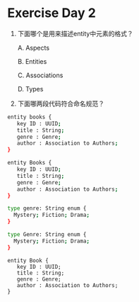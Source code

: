# Exercise Day 2

1.  下面哪个是用来描述entity中元素的格式？

    A. Aspects

    B. Entities

    C. Associations

    D. Types

2. 下面哪两段代码符合命名规范？

```bash
entity books {
   key ID : UUID;
   title : String;
   genre : Genre;
   author : Association to Authors;
}
```

```bash
entity Books {
   key ID : UUID;
   title : String;
   genre : Genre;
   author : Association to Authors;
}
```

```bash
type genre: String enum {
  Mystery; Fiction; Drama;
}
```

```bash
type Genre: String enum {
  Mystery; Fiction; Drama;
}
```

```
entity Book {
   key ID : UUID;
   title : String;
   genre : Genre;
   author : Association to Authors;
}
```